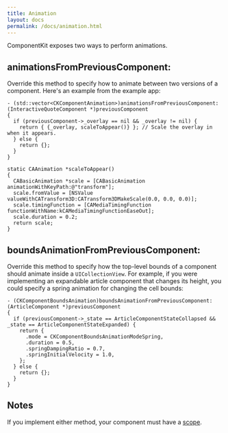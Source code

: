 ```yaml
---
title: Animation 
layout: docs
permalink: /docs/animation.html
---
```


ComponentKit exposes two ways to perform animations.

## animationsFromPreviousComponent:

Override this method to specify how to animate between two versions of a component. Here's an example from the example app:

```objc++
- (std::vector<CKComponentAnimation>)animationsFromPreviousComponent:(InteractiveQuoteComponent *)previousComponent
{
  if (previousComponent->_overlay == nil && _overlay != nil) {
    return { {_overlay, scaleToAppear()} }; // Scale the overlay in when it appears.
  } else {
    return {};
  }
}

static CAAnimation *scaleToAppear()
{
  CABasicAnimation *scale = [CABasicAnimation animationWithKeyPath:@"transform"];
  scale.fromValue = [NSValue valueWithCATransform3D:CATransform3DMakeScale(0.0, 0.0, 0.0)];
  scale.timingFunction = [CAMediaTimingFunction functionWithName:kCAMediaTimingFunctionEaseOut];
  scale.duration = 0.2;
  return scale;
}
```

## boundsAnimationFromPreviousComponent:

Override this method to specify how the top-level bounds of a component should animate inside a `UICollectionView`. For example, if you were implementing an expandable article component that changes its height, you could specify a spring animation for changing the cell bounds:

```objc++
- (CKComponentBoundsAnimation)boundsAnimationFromPreviousComponent:(ArticleComponent *)previousComponent
{
  if (previousComponent->_state == ArticleComponentStateCollapsed && _state == ArticleComponentStateExpanded) {
    return {
      .mode = CKComponentBoundsAnimationModeSpring,
      .duration = 0.5,
      .springDampingRatio = 0.7,
      .springInitialVelocity = 1.0,
    };
  } else {
    return {};
  }
}
```

## Notes

If you implement either method, your component must have a [scope](scopes.html).
